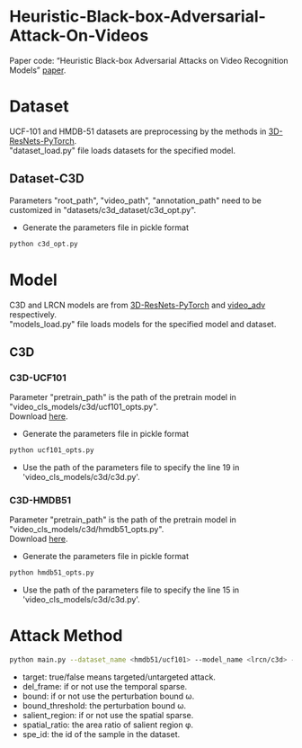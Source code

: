 # Heuristic-Black-box-Adversarial-Attack-On-Videos
Paper code: “Heuristic Black-box Adversarial Attacks on Video Recognition Models” [paper](https://aaai.org/ojs/index.php/AAAI/article/view/6918/6772).

# Dataset
UCF-101 and HMDB-51 datasets are preprocessing by the methods in [3D-ResNets-PyTorch](https://github.com/kenshohara/3D-ResNets-PyTorch).  
"dataset_load.py" file loads datasets for the specified model.
## Dataset-C3D
Parameters "root_path", "video_path", "annotation_path" need to be customized in "datasets/c3d_dataset/c3d_opt.py".  
* Generate the parameters file in pickle format
```bash
python c3d_opt.py
```  

# Model
C3D and LRCN models are from [3D-ResNets-PyTorch](https://github.com/kenshohara/3D-ResNets-PyTorch) and [video_adv](https://github.com/yanhui002/video_adv/tree/master/models/inception) respectively.  
"models_load.py" file loads models for the specified model and dataset.

## C3D
### C3D-UCF101
Parameter "pretrain_path" is the path of the pretrain model in "video_cls_models/c3d/ucf101_opts.py".    
Download [here](https://drive.google.com/open?id=1DmI6QBrh7xhme0jOL-3nEutJzesHZTqp).
* Generate the parameters file in pickle format
```bash
python ucf101_opts.py
```
* Use the path of the parameters file to specify the line 19 in 'video_cls_models/c3d/c3d.py'.
### C3D-HMDB51
Parameter "pretrain_path" is the path of the pretrain model in "video_cls_models/c3d/hmdb51_opts.py".  
Download [here](https://drive.google.com/open?id=1GWP0bAff6H6cE85J6Dz52in6JGv7QZ_u).
* Generate the parameters file in pickle format
```bash
python hmdb51_opts.py
```
* Use the path of the parameters file to specify the line 15 in 'video_cls_models/c3d/c3d.py'.

# Attack Method
```bash
python main.py --dataset_name <hmdb51/ucf101> --model_name <lrcn/c3d> --target <True/False> --del_frame <True/False> --bound <True/False> --bound_threshold <int> --salient_region <True/False> --spatial_ratio <0~1> --spe_id <int>
```
* target: true/false means targeted/untargeted attack.
* del_frame: if or not use the temporal sparse.
* bound: if or not use the perturbation bound ω.
* bound_threshold: the perturbation bound ω.
* salient_region: if or not use the spatial sparse.
* spatial_ratio: the area ratio of salient region φ.
* spe_id: the id of the sample in the dataset.
